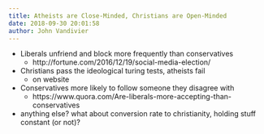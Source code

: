 ```yaml
---
title: Atheists are Close-Minded, Christians are Open-Minded
date: 2018-09-30 20:01:58
author: John Vandivier
---
```




<!-- wp:list -->
<ul><li>Liberals unfriend and block more frequently than conservatives<ul><li>http://fortune.com/2016/12/19/social-media-election/</li></ul></li><li>Christians pass the ideological turing tests, atheists fail<ul><li>on website</li></ul></li><li>Conservatives more likely to follow someone they disagree with<ul><li>https://www.quora.com/Are-liberals-more-accepting-than-conservatives</li></ul></li><li>anything else? what about conversion rate to christianity, holding stuff constant (or not)?</li></ul>
<!-- /wp:list -->